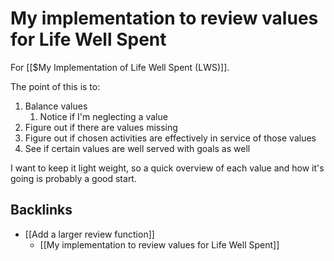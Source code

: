 # My implementation to review values for Life Well Spent
For [[$My Implementation of Life Well Spent (LWS)]].

The point of this is to:
1. Balance values
	1. Notice if I'm neglecting a value
2. Figure out if there are values missing
3. Figure out if chosen activities are effectively in service of those values
4. See if certain values are well served with goals as well

I want to keep it light weight, so a quick overview of each value and how it's going is probably a good start. 

## Backlinks
* [[Add a larger review function]]
	* [[My implementation to review values for Life Well Spent]]

<!-- #p1 -->

<!-- {BearID:DCD22CC3-BE70-4300-B7A2-CB31C8C620AA-33154-00002A40FF8AE2EF} -->
